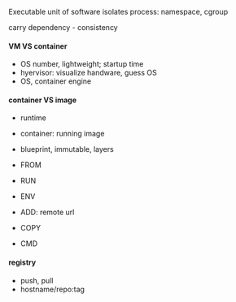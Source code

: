 Executable unit of software
isolates process: namespace, cgroup

carry dependency - consistency




#### VM VS container
- OS number, lightweight; startup time
- hyervisor: visualize handware, guess OS
- OS, container engine

#### container VS image
- runtime
- container: running image
- blueprint, immutable, layers

- FROM
- RUN
- ENV
- ADD: remote url
- COPY
- CMD

#### registry
- push, pull
- hostname/repo:tag







